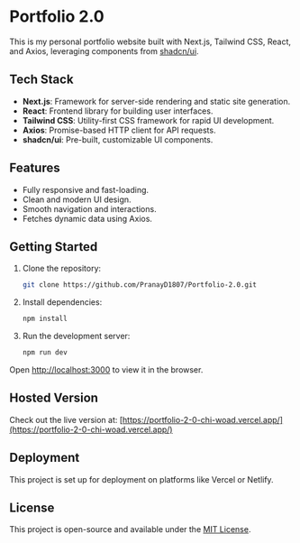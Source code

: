 
# Portfolio 2.0

This is my personal portfolio website built with Next.js, Tailwind CSS, React, and Axios, leveraging components from [shadcn/ui](https://ui.shadcn.com/).

## Tech Stack

- **Next.js**: Framework for server-side rendering and static site generation.
- **React**: Frontend library for building user interfaces.
- **Tailwind CSS**: Utility-first CSS framework for rapid UI development.
- **Axios**: Promise-based HTTP client for API requests.
- **shadcn/ui**: Pre-built, customizable UI components.

## Features

- Fully responsive and fast-loading.
- Clean and modern UI design.
- Smooth navigation and interactions.
- Fetches dynamic data using Axios.

## Getting Started

1. Clone the repository:
   ```bash
   git clone https://github.com/PranayD1807/Portfolio-2.0.git
   ```
2. Install dependencies:
   ```bash
   npm install
   ```
3. Run the development server:
   ```bash
   npm run dev
   ```

Open [http://localhost:3000](http://localhost:3000) to view it in the browser.

## Hosted Version

Check out the live version at: [https://portfolio-2-0-chi-woad.vercel.app/](https://portfolio-2-0-chi-woad.vercel.app/)

## Deployment

This project is set up for deployment on platforms like Vercel or Netlify.

## License

This project is open-source and available under the [MIT License](./LICENSE).
